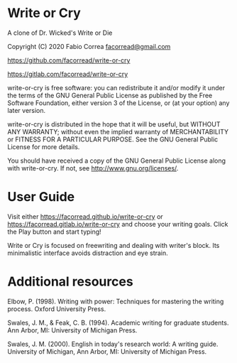 # Write or Cry

A clone of Dr. Wicked's Write or Die

Copyright (C) 2020 Fabio Correa facorread@gmail.com

https://github.com/facorread/write-or-cry

https://gitlab.com/facorread/write-or-cry

write-or-cry is free software: you can redistribute it and/or modify
it under the terms of the GNU General Public License as published by
the Free Software Foundation, either version 3 of the License, or
(at your option) any later version.

write-or-cry is distributed in the hope that it will be useful,
but WITHOUT ANY WARRANTY; without even the implied warranty of
MERCHANTABILITY or FITNESS FOR A PARTICULAR PURPOSE. See the
GNU General Public License for more details.

You should have received a copy of the GNU General Public License
along with write-or-cry. If not, see <http://www.gnu.org/licenses/>.

# User Guide

Visit either https://facorread.github.io/write-or-cry or https://facorread.gitlab.io/write-or-cry and choose your writing goals. Click the Play button and start typing!

Write or Cry is focused on freewriting and dealing with writer's block. Its minimalistic interface avoids distraction and eye strain.

# Additional resources

Elbow, P. (1998). Writing with power: Techniques for mastering the writing process. Oxford University Press.

Swales, J. M., & Feak, C. B. (1994). Academic writing for graduate students. Ann Arbor, MI: University of Michigan Press.

Swales, J. M. (2000). English in today's research world: A writing guide. University of Michigan, Ann Arbor, MI: University of Michigan Press.
